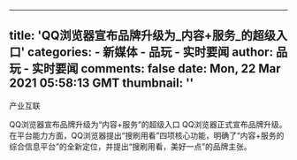 
---
title: 'QQ浏览器宣布品牌升级为_内容+服务_的超级入口'
categories: 
    - 新媒体
    - 品玩 - 实时要闻
author: 品玩 - 实时要闻
comments: false
date: Mon, 22 Mar 2021 05:58:13 GMT
thumbnail: ''
---

<div>   
产业互联


QQ浏览器宣布品牌升级为“内容+服务”的超级入口
QQ浏览器正式宣布品牌升级。在平台能力方面，QQ浏览器提出“搜刷用看”四项核心功能，明确了“内容+服务的综合信息平台”的全新定位，并提出“搜刷用看，美好一点”的品牌主张。
  
</div>
            